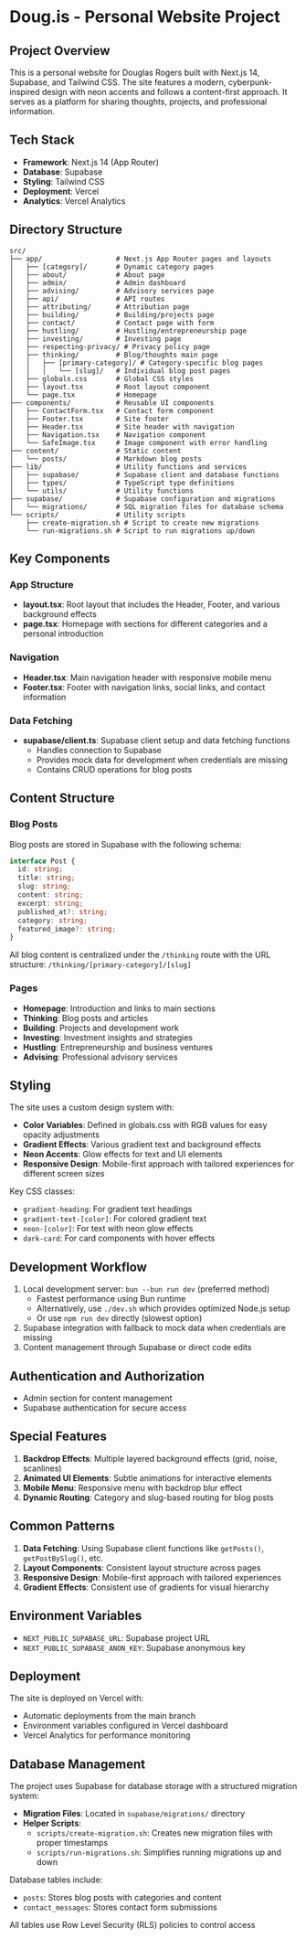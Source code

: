 # Doug.is - Personal Website Project

## Project Overview

This is a personal website for Douglas Rogers built with Next.js 14, Supabase, and Tailwind CSS. The site features a modern, cyberpunk-inspired design with neon accents and follows a content-first approach. It serves as a platform for sharing thoughts, projects, and professional information.

## Tech Stack

- **Framework**: Next.js 14 (App Router)
- **Database**: Supabase
- **Styling**: Tailwind CSS
- **Deployment**: Vercel
- **Analytics**: Vercel Analytics

## Directory Structure

```
src/
├── app/                  # Next.js App Router pages and layouts
│   ├── [category]/       # Dynamic category pages
│   ├── about/            # About page
│   ├── admin/            # Admin dashboard
│   ├── advising/         # Advisory services page
│   ├── api/              # API routes
│   ├── attributing/      # Attribution page
│   ├── building/         # Building/projects page
│   ├── contact/          # Contact page with form
│   ├── hustling/         # Hustling/entrepreneurship page
│   ├── investing/        # Investing page
│   ├── respecting-privacy/ # Privacy policy page
│   ├── thinking/         # Blog/thoughts main page
│   │   ├── [primary-category]/ # Category-specific blog pages
│   │   │   └── [slug]/   # Individual blog post pages
│   ├── globals.css       # Global CSS styles
│   ├── layout.tsx        # Root layout component
│   └── page.tsx          # Homepage
├── components/           # Reusable UI components
│   ├── ContactForm.tsx   # Contact form component
│   ├── Footer.tsx        # Site footer
│   ├── Header.tsx        # Site header with navigation
│   ├── Navigation.tsx    # Navigation component
│   └── SafeImage.tsx     # Image component with error handling
├── content/              # Static content
│   └── posts/            # Markdown blog posts
├── lib/                  # Utility functions and services
│   ├── supabase/         # Supabase client and database functions
│   ├── types/            # TypeScript type definitions
│   └── utils/            # Utility functions
├── supabase/             # Supabase configuration and migrations
│   └── migrations/       # SQL migration files for database schema
└── scripts/              # Utility scripts
    ├── create-migration.sh # Script to create new migrations
    └── run-migrations.sh # Script to run migrations up/down
```

## Key Components

### App Structure

- **layout.tsx**: Root layout that includes the Header, Footer, and various background effects
- **page.tsx**: Homepage with sections for different categories and a personal introduction

### Navigation

- **Header.tsx**: Main navigation header with responsive mobile menu
- **Footer.tsx**: Footer with navigation links, social links, and contact information

### Data Fetching

- **supabase/client.ts**: Supabase client setup and data fetching functions
  - Handles connection to Supabase
  - Provides mock data for development when credentials are missing
  - Contains CRUD operations for blog posts

## Content Structure

### Blog Posts

Blog posts are stored in Supabase with the following schema:

```typescript
interface Post {
  id: string;
  title: string;
  slug: string;
  content: string;
  excerpt: string;
  published_at?: string;
  category: string;
  featured_image?: string;
}
```

All blog content is centralized under the `/thinking` route with the URL structure:
`/thinking/[primary-category]/[slug]`

### Pages

- **Homepage**: Introduction and links to main sections
- **Thinking**: Blog posts and articles
- **Building**: Projects and development work
- **Investing**: Investment insights and strategies
- **Hustling**: Entrepreneurship and business ventures
- **Advising**: Professional advisory services

## Styling

The site uses a custom design system with:

- **Color Variables**: Defined in globals.css with RGB values for easy opacity adjustments
- **Gradient Effects**: Various gradient text and background effects
- **Neon Accents**: Glow effects for text and UI elements
- **Responsive Design**: Mobile-first approach with tailored experiences for different screen sizes

Key CSS classes:
- `gradient-heading`: For gradient text headings
- `gradient-text-[color]`: For colored gradient text
- `neon-[color]`: For text with neon glow effects
- `dark-card`: For card components with hover effects

## Development Workflow

1. Local development server: `bun --bun run dev` (preferred method)
   - Fastest performance using Bun runtime
   - Alternatively, use `./dev.sh` which provides optimized Node.js setup
   - Or use `npm run dev` directly (slowest option)
2. Supabase integration with fallback to mock data when credentials are missing
3. Content management through Supabase or direct code edits

## Authentication and Authorization

- Admin section for content management
- Supabase authentication for secure access

## Special Features

1. **Backdrop Effects**: Multiple layered background effects (grid, noise, scanlines)
2. **Animated UI Elements**: Subtle animations for interactive elements
3. **Mobile Menu**: Responsive menu with backdrop blur effect
4. **Dynamic Routing**: Category and slug-based routing for blog posts

## Common Patterns

1. **Data Fetching**: Using Supabase client functions like `getPosts()`, `getPostBySlug()`, etc.
2. **Layout Components**: Consistent layout structure across pages
3. **Responsive Design**: Mobile-first approach with tailored experiences
4. **Gradient Effects**: Consistent use of gradients for visual hierarchy

## Environment Variables

- `NEXT_PUBLIC_SUPABASE_URL`: Supabase project URL
- `NEXT_PUBLIC_SUPABASE_ANON_KEY`: Supabase anonymous key

## Deployment

The site is deployed on Vercel with:
- Automatic deployments from the main branch
- Environment variables configured in Vercel dashboard
- Vercel Analytics for performance monitoring

## Database Management

The project uses Supabase for database storage with a structured migration system:

- **Migration Files**: Located in `supabase/migrations/` directory
- **Helper Scripts**: 
  - `scripts/create-migration.sh`: Creates new migration files with proper timestamps
  - `scripts/run-migrations.sh`: Simplifies running migrations up and down

Database tables include:
- `posts`: Stores blog posts with categories and content
- `contact_messages`: Stores contact form submissions

All tables use Row Level Security (RLS) policies to control access 